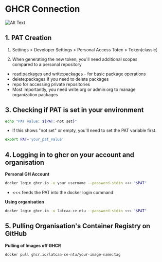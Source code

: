 # GHCR Connection

![Alt Text](https://gist.github.com/yokawasa/841b6db379aa68b2859846da84a9643c)

## 1. PAT Creation  

1. Settings > Developer Settings > Personal Access Toten > Token(classic)  

2. When generating the new token, you'll need additional scopes compared to a personal repository  

- read:packages and write:packages - for basic package operations  
- delete:packages if you need to delete packages  
- repo for accessing private repositories  
- Most importantly, you need write:org or admin:org to manage organization packages  

## 3. Checking if PAT is set in your environment  

```sh
echo "PAT value: ${PAT:-not set}"
```

- If this shows "not set" or empty, you'll need to set the PAT variable first.  

```sh
export PAT='your_pat_value'
```

## 4. Logging in to ghcr on your account and organisation  

**Personal GH Account**  

```sh
docker login ghcr.io -u your_username --password-stdin <<< "$PAT"
```

- <<< feeds the PAT into the docker login command  

**Using organisation**  

```sh
docker login ghcr.io -u latcaa-ce-ntu --password-stdin <<< "$PAT"
```

## 5. Pulling Organisation's Container Registry on GitHub  

**Pulling of Images off GHCR**  

```sh
docker pull ghcr.io/latcaa-ce-ntu/your-image-name:tag
```
